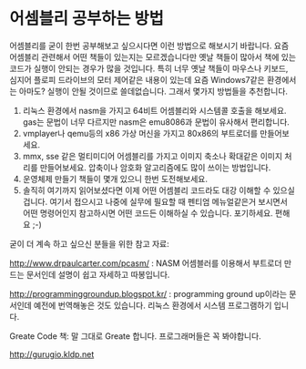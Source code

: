 # 어셈블리 공부하는 방법

어셈블리를 굳이 한번 공부해보고 싶으시다면 이런 방법으로 해보시기 바랍니다. 요즘 어셈블리 관련해서 어떤 책들이 있는지는 모르겠습니다만 옛날 책들이 많아서 책에 있는 코드가 실행이 안되는 경우가 많을 것입니다. 특히 너무 옛날 책들이 마우스나 키보드, 심지어 플로피 드라이브의 모터 제어같은 내용이 있는데 요즘 Windows7같은 환경에서는 아마도? 실행이 안될 것이므로 쓸데없습니다. 그래서 몇가지 방법들을 추천합니다.

1. 리눅스 환경에서 nasm을 가지고 64비트 어셈블리와 시스템콜 호출을 해보세요. gas는 문법이 너무 다르지만 nasm은 emu8086과 문법이 유사해서 편리합니다.
1. vmplayer나 qemu등의 x86 가상 머신을 가지고 80x86의 부트로더를 만들어보세요.
1. mmx, sse 같은 멀티미디어 어셈블리를 가지고 이미지 축소나 확대같은 이미지 처리를 만들어보세요. 압축이나 암호화 알고리즘에도 많이 쓰이는 방법입니다.
1. 운영체제 만들기 책들이 몇개 있으니 한번 도전해보세요.
1. 솔직히 여기까지 읽어보셨다면 이제 어떤 어셈블리 코드라도 대강 이해할 수 있으실 겁니다. 여기서 접으시고 나중에 실무에 필요할 때 펜티엄 메뉴얼같은거 보시면서 어떤 명령어인지 참고하시면 어떤 코드든 이해하실 수 있습니다. 포기하세요. 편해요 ;-)

굳이 더 계속 하고 싶으신 분들을 위한 참고 자료:

http://www.drpaulcarter.com/pcasm/ : NASM 어셈블러를 이용해서 부트로더 만드는 문서인데 설명이 쉽고 자세하고 따봉입니다.

http://programminggroundup.blogspot.kr/ : programming ground up이라는 문서인데 예전에 번역해놓은 것도 있습니다. 리눅스 환경에서 시스템 프로그램하기 입니다.

Greate Code 책: 말 그대로 Greate 합니다. 프로그래머들은 꼭 봐야합니다.

http://gurugio.kldp.net
 